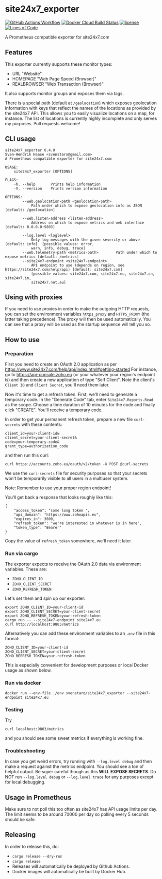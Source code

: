 # site24x7_exporter

[![GitHub Actions Workflow](https://github.com/svenstaro/site24x7_exporter/workflows/Build/badge.svg)](https://github.com/svenstaro/site24x7_exporter/actions)
[![Docker Cloud Build Status](https://img.shields.io/docker/cloud/build/svenstaro/site24x7_exporter)](https://cloud.docker.com/repository/docker/svenstaro/site24x7_exporter/)
[![license](http://img.shields.io/badge/license-MIT-blue.svg)](https://github.com/svenstaro/site24x7_exporter/blob/master/LICENSE)
[![Lines of Code](https://tokei.rs/b1/github/svenstaro/site24x7_exporter)](https://github.com/svenstaro/site24x7_exporter)

A Prometheus compatible exporter for site24x7.com

## Features

This exporter currently supports these monitor types:

- URL "Website"
- HOMEPAGE "Web Page Speed (Browser)"
- REALBROWSER "Web Transaction (Browser)"

It also supports monitor groups and exposes them via tags.

There is a special path (default at `/geolocation`) which exposes geolocation information
with keys that reflect the names of the locations as provided by the site24x7 API.
This allows you to easily visualize locations on a map, for instance.
The list of locations is currently highly incomplete and only serves my purposes.
Pull requests welcome!

## CLI usage

```
site24x7_exporter 0.4.0
Sven-Hendrik Haase <svenstaro@gmail.com>
A Prometheus compatible exporter for site24x7.com

USAGE:
    site24x7_exporter [OPTIONS]

FLAGS:
    -h, --help       Prints help information
    -V, --version    Prints version information

OPTIONS:
        --web.geolocation-path <geolocation-path>
            Path under which to expose geolocation info as JSON [default: /geolocation]

        --web.listen-address <listen-address>
            Address on which to expose metrics and web interface [default: 0.0.0.0:9803]

        --log.level <loglevel>
            Only log messages with the given severity or above [default: info]  [possible values: error,
            warn, info, debug, trace]
        --web.telemetry-path <metrics-path>        Path under which to expose metrics [default: /metrics]
        --site24x7-endpoint <site24x7-endpoint>
            API endpoint to use (depends on region, see https://site24x7.com/help/api) [default: site24x7.com]
            [possible values: site24x7.com, site24x7.eu, site24x7.cn, site24x7.in,
            site24x7.net.au]
```

## Using with proxies

If you need to use proxies in order to make the outgoing HTTP requests, you can set the environment variables
`https_proxy` and `HTTPS_PROXY` (the latter taking precedence). The proxy will then be used automatically.
You can see that a proxy will be used as the startup sequence will tell you so.

## How to use

### Preparation

First you need to create an OAuth 2.0 application as per https://www.site24x7.com/help/api/index.html#getting-started
For instance, go to https://api-console.zoho.eu (or your whatever your region's endpoint is) and then create a new
application of type "Self Client". Note the client's `Client ID` and `Client Secret`, you'll need them later.

Now it's time to get a refresh token. First, we'll need to generate a temporary code. In the "Generate Code" tab,
enter `Site24x7.Reports.Read` as the scope.
Choose a time duration of 10 minutes for the code and finally click "CREATE". You'll receive a temporary code.

In order to get your permanent refresh token, prepare a new file `curl-secrets` with these contents:

    client_id=your-client-id&
    client_secret=your-client-secret&
    code=your-temporary-code&
    grant_type=authorization_code

and then run this curl:

    curl https://accounts.zoho.eu/oauth/v2/token -X POST @curl-secrets

We use the `curl-secrets` file for security purposes so that your secrets won't be temporarily visible to all users
in a multiuser system.

Note: Remember to use your proper region endpoint!

You'll get back a response that looks roughly like this:

```
{
    "access_token": "some long token ",
    "api_domain": "https://www.zohoapis.eu",
    "expires_in": 3600,
    "refresh_token": "we're interested in whatever is in here",
    "token_type": "Bearer"
}
```

Copy the value of `refresh_token` somewhere, we'll need it later.

### Run via cargo

The exporter expects to receive the OAuth 2.0 data via environment variables.
These are:

- `ZOHO_CLIENT_ID`
- `ZOHO_CLIENT_SECRET`
- `ZOHO_REFRESH_TOKEN`

Let's set them and spin up our exporter:

    export ZOHO_CLIENT_ID=your-client-id
    export ZOHO_CLIENT_SECRET=your-client-secret
    export ZOHO_REFRESH_TOKEN=your-refresh-token
    cargo run -- --site24x7-endpoint site24x7.eu
    curl http://localhost:9803/metrics

Alternatively you can add these environment variables to an `.env` file in this format:

    ZOHO_CLIENT_ID=your-client-id
    ZOHO_CLIENT_SECRET=your-client-secret
    ZOHO_REFRESH_TOKEN=your-refresh-token

This is especially convenient for development purposes or local Docker usage as shown below.

### Run via docker

    docker run --env-file ./env svenstaro/site24x7_exporter --site24x7-endpoint site24x7.eu

### Testing

Try

    curl localhost:9803/metrics

and you should see some sweet metrics if everything is working fine.

### Troubleshooting

In case you get weird errors, try running with `--log.level debug` and then make a request
against the metrics endpoint. You should see a ton of helpful output. Be super careful though
as this **WILL EXPOSE SECRETS**. Do NOT run `--log.level debug` or `--log.level trace` for any
purposes except for local debugging.

## Usage in Prometheus

Make sure to not poll this too often as site24x7 has API usage limits per day.
The limit seems to be around 70000 per day so polling every 5 seconds should be safe.

## Releasing

In order to release this, do:

- `cargo release --dry-run`
- `cargo release`
- Releases will automatically be deployed by Github Actions.
- Docker images will automatically be built by Docker Hub.
